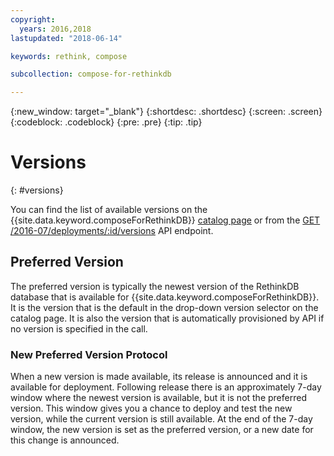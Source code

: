 ```yaml
---
copyright:
  years: 2016,2018
lastupdated: "2018-06-14"

keywords: rethink, compose

subcollection: compose-for-rethinkdb

---
```


{:new_window: target="_blank"}
{:shortdesc: .shortdesc}
{:screen: .screen}
{:codeblock: .codeblock}
{:pre: .pre}
{:tip: .tip}

# Versions 
{: #versions}

You can find the list of available versions on the {{site.data.keyword.composeForRethinkDB}} [catalog page](https://{DomainName}/catalog/compose-for-rethinkdb) or from the [GET /2016-07/deployments/:id/versions](https://apidocs.compose.com/v1.0/reference#2016-07-get-deployments-versions) API endpoint.

## Preferred Version

The preferred version is typically the newest version of the RethinkDB database that is available for {{site.data.keyword.composeForRethinkDB}}. It is the version that is the default in the drop-down version selector on the catalog page. It is also the version that is automatically provisioned by API if no version is specified in the call.

### New Preferred Version Protocol

When a new version is made available, its release is announced and it is available for deployment. Following release there is an approximately 7-day window where the newest version is available, but it is not the preferred version. This window gives you a chance to deploy and test the new version, while the current version is still available. At the end of the 7-day window, the new version is set as the preferred version, or a new date for this change is announced.


